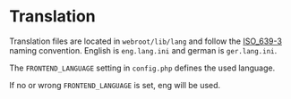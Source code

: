 # Translation

Translation files are located in `webroot/lib/lang` and follow the [ISO_639-3](https://de.wikipedia.org/wiki/ISO_639#ISO_639-3) naming
convention. English is `eng.lang.ini` and german is `ger.lang.ini`.

The `FRONTEND_LANGUAGE` setting in `config.php` defines the used language.

If no or wrong `FRONTEND_LANGUAGE` is set, eng will be used.
